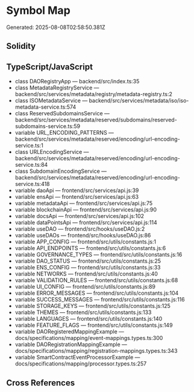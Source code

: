 # Symbol Map

Generated: 2025-08-08T02:58:50.381Z

## Solidity


## TypeScript/JavaScript

- class DAORegistryApp — backend/src/index.ts:35
- class MetadataRegistryService — backend/src/services/metadata/registry/metadata-registry.ts:2
- class ISOMetadataService — backend/src/services/metadata/iso/iso-metadata-service.ts:574
- class ReservedSubdomainsService — backend/src/services/metadata/reserved/subdomains/reserved-subdomains-service.ts:59
- variable URL_ENCODING_PATTERNS — backend/src/services/metadata/reserved/encoding/url-encoding-service.ts:1
- class URLEncodingService — backend/src/services/metadata/reserved/encoding/url-encoding-service.ts:84
- class SubdomainEncodingService — backend/src/services/metadata/reserved/encoding/url-encoding-service.ts:418
- variable daoApi — frontend/src/services/api.js:39
- variable ensApi — frontend/src/services/api.js:63
- variable metadataApi — frontend/src/services/api.js:75
- variable blockchainApi — frontend/src/services/api.js:90
- variable docsApi — frontend/src/services/api.js:102
- variable dataPointsApi — frontend/src/services/api.js:114
- variable useDAO — frontend/src/hooks/useDAO.js:2
- variable useDAOs — frontend/src/hooks/useDAO.js:86
- variable APP_CONFIG — frontend/src/utils/constants.js:1
- variable API_ENDPOINTS — frontend/src/utils/constants.js:6
- variable GOVERNANCE_TYPES — frontend/src/utils/constants.js:16
- variable DAO_STATUS — frontend/src/utils/constants.js:25
- variable ENS_CONFIG — frontend/src/utils/constants.js:33
- variable NETWORKS — frontend/src/utils/constants.js:40
- variable VALIDATION_RULES — frontend/src/utils/constants.js:68
- variable UI_CONFIG — frontend/src/utils/constants.js:89
- variable ERROR_MESSAGES — frontend/src/utils/constants.js:104
- variable SUCCESS_MESSAGES — frontend/src/utils/constants.js:116
- variable STORAGE_KEYS — frontend/src/utils/constants.js:125
- variable THEMES — frontend/src/utils/constants.js:133
- variable LANGUAGES — frontend/src/utils/constants.js:140
- variable FEATURE_FLAGS — frontend/src/utils/constants.js:149
- variable DAORegisteredMappingExample — docs/specifications/mapping/event-mappings.types.ts:300
- variable DAORegistrationMappingExample — docs/specifications/mapping/registration-mappings.types.ts:343
- variable SmartContractEventProcessorExample — docs/specifications/mapping/processor.types.ts:257

## Cross References

